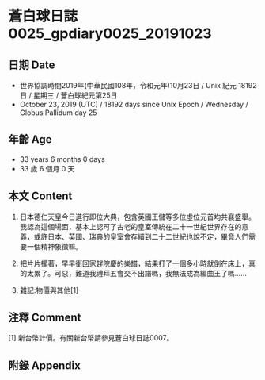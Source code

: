 [_metadata_:encoding]: - "utf-8"
[_metadata_:fileformat]: - "markdown"
[_metadata_:MIME_type]: - "text/plain"
[_metadata_:markdown_version]: - "commonmark version 0.29"
[_metadata_:markdown_spec]: - "https://spec.commonmark.org/0.29/"

# 蒼白球日誌0025_gpdiary0025_20191023 #

## 日期 Date ##

* 世界協調時間2019年(中華民國108年，令和元年)10月23日 / Unix 紀元 18192 日 / 星期三 / 蒼白球紀元第25日
* October 23, 2019 (UTC) / 18192 days since Unix Epoch / Wednesday / Globus Pallidum day 25

## 年齡 Age ##

* 33 years 6 months 0 days
* 33 歲 6 個月 0 天

## 本文 Content ##

1. 日本德仁天皇今日進行即位大典，包含英國王儲等多位虛位元首均共襄盛舉。我認為這個場面，基本上認可了古老的皇室傳統在二十一世紀世界存在的意義，或許日本、英國、瑞典的皇室會存續到二十二世紀也說不定，畢竟人們需要一個精神象徵嘛。

2. 把片片擱著，早早衝回家趕院慶的樂譜，結果打了一個多小時就倒在床上，真的太累了。可惡，難道我禮拜五會交不出譜嗎，我無法成為編曲王了嗎......
    
3. 雜記:物價與其他[1]

    

## 注釋 Comment ##

[1] 新台幣計價。有關新台幣請參見蒼白球日誌0007。

## 附錄 Appendix ##

